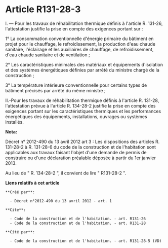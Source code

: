 # Article R131-28-3

I. ― Pour les travaux de réhabilitation thermique définis à l'article R. 131-26, l'attestation justifie la prise en compte
des exigences portant sur : 

1° La consommation conventionnelle d'énergie primaire du bâtiment en projet pour le chauffage, le refroidissement, la
production d'eau chaude sanitaire, l'éclairage et les auxiliaires de chauffage, de refroidissement, d'eau chaude sanitaire et
de ventilation ; 

2° Les caractéristiques minimales des matériaux et équipements d'isolation et des systèmes énergétiques définies par arrêté
du ministre chargé de la construction ; 

3° La température intérieure conventionnelle pour certains types de bâtiment précisés par arrêté du même ministre ; 

II.-Pour les travaux de réhabilitation thermique définis à l'article R. 131-28, l'attestation prévue à l'article R. 134-28-2
justifie la prise en compte des exigences portant sur les caractéristiques thermiques et les performances énergétiques des
équipements, installations, ouvrages ou systèmes installés.

**Nota:**

Décret n° 2012-490 du 13 avril 2012 art 3 : Les dispositions des articles R. 131-28-2 à R. 131-28-6 du code de la
construction et de l'habitation sont applicables aux travaux faisant l'objet d'une demande de permis de construire ou d'une
déclaration préalable déposée à partir du 1er janvier 2013.

Au lieu de " R. 134-28-2 ", il convient de lire " R131-28-2 ".

**Liens relatifs à cet article**

	**Créé par**:

	  - Décret n°2012-490 du 13 avril 2012 - art. 1

	**Cite**:

	  - Code de la construction et de l'habitation. - art. R131-26
	  - Code de la construction et de l'habitation. - art. R131-28

	**Cité par**:

	  - Code de la construction et de l'habitation. - art. R131-28-5 (VD)

